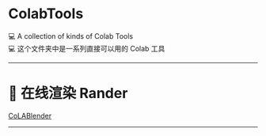 # ColabTools

💻 A collection of kinds of Colab Tools   
💻 这个文件夹中是一系列直接可以用的 Colab 工具

----------------
# 🎨 在线渲染 Rander
[CoLABlender](https://github.com/lybiing/ColabTools/blob/main/render/blender_render.ipynb)

----------------
# 
